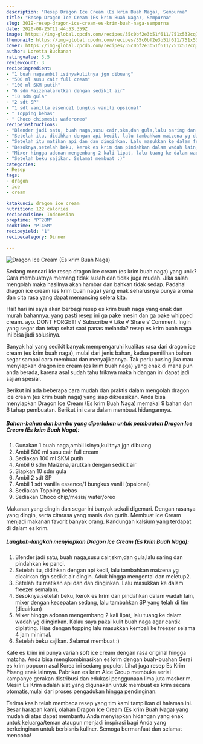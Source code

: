 ```yaml
---
description: "Resep Dragon Ice Cream (Es krim Buah Naga), Sempurna"
title: "Resep Dragon Ice Cream (Es krim Buah Naga), Sempurna"
slug: 3019-resep-dragon-ice-cream-es-krim-buah-naga-sempurna
date: 2020-08-25T12:44:53.359Z
image: https://img-global.cpcdn.com/recipes/35c0bf2e3b51f611/751x532cq70/dragon-ice-cream-es-krim-buah-naga-foto-resep-utama.jpg
thumbnail: https://img-global.cpcdn.com/recipes/35c0bf2e3b51f611/751x532cq70/dragon-ice-cream-es-krim-buah-naga-foto-resep-utama.jpg
cover: https://img-global.cpcdn.com/recipes/35c0bf2e3b51f611/751x532cq70/dragon-ice-cream-es-krim-buah-naga-foto-resep-utama.jpg
author: Loretta Buchanan
ratingvalue: 3.5
reviewcount: 3
recipeingredient:
- "1 buah nagaambil isinyakulitnya jgn dibuang"
- "500 ml susu cair full cream"
- "100 ml SKM putih"
- "6 sdm Maizenalarutkan dengan sedikit air"
- "10 sdm gula"
- "2 sdt SP"
- "1 sdt vanilla essence1 bungkus vanili opsional"
- " Topping bebas"
- " Choco chipmesis waferoreo"
recipeinstructions:
- "Blender jadi satu, buah naga,susu cair,skm,dan gula,lalu saring dan pindahkan ke panci."
- "Setelah itu, didihkan dengan api kecil, lalu tambahkan maizena yg dicairkan dgn sedikit air dingin. Aduk hingga mengental dan meletup2."
- "Setelah itu matikan api dan dan dinginkan. Lalu masukkan ke dalam freezer semalam."
- "Besoknya,setelah beku, kerok es krim dan pindahkan dalam wadah lain, mixer dengan kecepatan sedang, lalu tambahkan SP yang telah di tim (dicairkan)"
- "Mixer hingga adonan mengembang 2 kali lipat, lalu tuang ke dalam wadah yg diinginkan. Kalau saya pakai kulit buah naga agar cantik diplating. Hias dengan topping lalu masukkan kembali ke freezer selama 4 jam minimal."
- "Setelah beku sajikan. Selamat membuat :)"
categories:
- Resep
tags:
- dragon
- ice
- cream

katakunci: dragon ice cream 
nutrition: 122 calories
recipecuisine: Indonesian
preptime: "PT28M"
cooktime: "PT46M"
recipeyield: "1"
recipecategory: Dinner

---
```



![Dragon Ice Cream (Es krim Buah Naga)](https://img-global.cpcdn.com/recipes/35c0bf2e3b51f611/751x532cq70/dragon-ice-cream-es-krim-buah-naga-foto-resep-utama.jpg)

Sedang mencari ide resep dragon ice cream (es krim buah naga) yang unik? Cara membuatnya memang tidak susah dan tidak juga mudah. Jika salah mengolah maka hasilnya akan hambar dan bahkan tidak sedap. Padahal dragon ice cream (es krim buah naga) yang enak seharusnya punya aroma dan cita rasa yang dapat memancing selera kita.

Hai! hari ini saya akan berbagi resep es krim buah naga yang enak dan murah bahannya. yang pasti resep ini ga pake mesin dan ga pake whipped cream. ayo. DONT FORGET! √ Subscribe √ Like √ Share √ Comment. Ingin yang segar dan tetap sehat saat panas melanda? resep es krim buah naga ini bisa jadi solusinya.

Banyak hal yang sedikit banyak mempengaruhi kualitas rasa dari dragon ice cream (es krim buah naga), mulai dari jenis bahan, kedua pemilihan bahan segar sampai cara membuat dan menyajikannya. Tak perlu pusing jika mau menyiapkan dragon ice cream (es krim buah naga) yang enak di mana pun anda berada, karena asal sudah tahu triknya maka hidangan ini dapat jadi sajian spesial.


Berikut ini ada beberapa cara mudah dan praktis dalam mengolah dragon ice cream (es krim buah naga) yang siap dikreasikan. Anda bisa menyiapkan Dragon Ice Cream (Es krim Buah Naga) memakai 9 bahan dan 6 tahap pembuatan. Berikut ini cara dalam membuat hidangannya.

<!--inarticleads1-->

##### Bahan-bahan dan bumbu yang diperlukan untuk pembuatan Dragon Ice Cream (Es krim Buah Naga):

1. Gunakan 1 buah naga,ambil isinya,kulitnya jgn dibuang
1. Ambil 500 ml susu cair full cream
1. Sediakan 100 ml SKM putih
1. Ambil 6 sdm Maizena,larutkan dengan sedikit air
1. Siapkan 10 sdm gula
1. Ambil 2 sdt SP
1. Ambil 1 sdt vanilla essence/1 bungkus vanili (opsional)
1. Sediakan  Topping bebas
1. Sediakan  Choco chip/mesis/ wafer/oreo


Makanan yang dingin dan segar ini banyak sekali digemari. Dengan rasanya yang dingin, serta citarasa yang manis dan gurih. Membuat Ice Cream menjadi makanan favorit banyak orang. Kandungan kalsium yang terdapat di dalam es krim. 

<!--inarticleads2-->

##### Langkah-langkah menyiapkan Dragon Ice Cream (Es krim Buah Naga):

1. Blender jadi satu, buah naga,susu cair,skm,dan gula,lalu saring dan pindahkan ke panci.
1. Setelah itu, didihkan dengan api kecil, lalu tambahkan maizena yg dicairkan dgn sedikit air dingin. Aduk hingga mengental dan meletup2.
1. Setelah itu matikan api dan dan dinginkan. Lalu masukkan ke dalam freezer semalam.
1. Besoknya,setelah beku, kerok es krim dan pindahkan dalam wadah lain, mixer dengan kecepatan sedang, lalu tambahkan SP yang telah di tim (dicairkan)
1. Mixer hingga adonan mengembang 2 kali lipat, lalu tuang ke dalam wadah yg diinginkan. Kalau saya pakai kulit buah naga agar cantik diplating. Hias dengan topping lalu masukkan kembali ke freezer selama 4 jam minimal.
1. Setelah beku sajikan. Selamat membuat :)


Kafe es krim ini punya varian soft ice cream dengan rasa original hingga matcha. Anda bisa mengkombinasikan es krim dengan buah-buahan Gerai es krim popcorn asal Korea ini sedang populer. Lihat juga resep Es Krim Pisang enak lainnya. Pabrikan es krim Aice Group membuka serial kampanye gerakan distribusi dan edukasi penggunaan lima juta masker m. Mesin Es Krim adalah alat yang digunakan untuk membuat es krim secara otomatis,mulai dari proses pengadukan hingga pendinginan. 

Terima kasih telah membaca resep yang tim kami tampilkan di halaman ini. Besar harapan kami, olahan Dragon Ice Cream (Es krim Buah Naga) yang mudah di atas dapat membantu Anda menyiapkan hidangan yang enak untuk keluarga/teman ataupun menjadi inspirasi bagi Anda yang berkeinginan untuk berbisnis kuliner. Semoga bermanfaat dan selamat mencoba!
